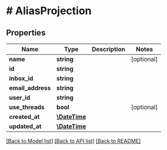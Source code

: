 # # AliasProjection

## Properties

Name | Type | Description | Notes
------------ | ------------- | ------------- | -------------
**name** | **string** |  | [optional] 
**id** | **string** |  | 
**inbox_id** | **string** |  | 
**email_address** | **string** |  | 
**user_id** | **string** |  | 
**use_threads** | **bool** |  | [optional] 
**created_at** | [**\DateTime**](\DateTime) |  | 
**updated_at** | [**\DateTime**](\DateTime) |  | 

[[Back to Model list]](../../README#documentation-for-models) [[Back to API list]](../../README#documentation-for-api-endpoints) [[Back to README]](../../README)



